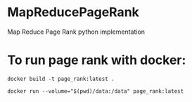 # MapReducePageRank
Map Reduce Page Rank python implementation 

# To run page rank with docker: 

``docker build -t page_rank:latest . ``

``docker run --volume="$(pwd)/data:/data" page_rank:latest``